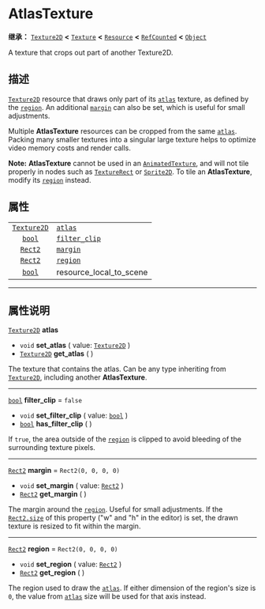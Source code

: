 <!-- ⚠ 请勿编辑本文件 ⚠ -->
<!-- 本文档使用脚本从 WeDot 引擎源码仓库生成。 -->
<!-- 生成脚本：https://github.com/WeDot-Engine/WeDot/tree/master/doc/tools/make_md.py； -->
<!-- 原文件：https://github.com/WeDot-Engine/WeDot/tree/master/doc/classes/AtlasTexture.xml。 -->

<div id="_class_atlastexture"></div>

# AtlasTexture

**继承：** [`Texture2D`](class_texture2d.md) **<** [`Texture`](class_texture.md) **<** [`Resource`](class_resource.md) **<** [`RefCounted`](class_refcounted.md) **<** [`Object`](class_object.md)

A texture that crops out part of another Texture2D.

## 描述

[`Texture2D`](class_texture2d.md) resource that draws only part of its [`atlas`](class_atlastexture.md#class_atlastexture_property_atlas) texture, as defined by the [`region`](class_atlastexture.md#class_atlastexture_property_region). An additional [`margin`](class_atlastexture.md#class_atlastexture_property_margin) can also be set, which is useful for small adjustments.

Multiple **AtlasTexture** resources can be cropped from the same [`atlas`](class_atlastexture.md#class_atlastexture_property_atlas). Packing many smaller textures into a singular large texture helps to optimize video memory costs and render calls.

 **Note:** **AtlasTexture** cannot be used in an [`AnimatedTexture`](class_animatedtexture.md), and will not tile properly in nodes such as [`TextureRect`](class_texturerect.md) or [`Sprite2D`](class_sprite2d.md). To tile an **AtlasTexture**, modify its [`region`](class_atlastexture.md#class_atlastexture_property_region) instead.

## 属性

|||
|:-:|:--|
| [`Texture2D`](class_texture2d.md) | [`atlas`](class_atlastexture.md#class_atlastexture_property_atlas)             |                                                                                                       |
| [`bool`](class_bool.md)           | [`filter_clip`](class_atlastexture.md#class_atlastexture_property_filter_clip) | ``false``                                                                                             |
| [`Rect2`](class_rect2.md)         | [`margin`](class_atlastexture.md#class_atlastexture_property_margin)           | ``Rect2(0, 0, 0, 0)``                                                                                 |
| [`Rect2`](class_rect2.md)         | [`region`](class_atlastexture.md#class_atlastexture_property_region)           | ``Rect2(0, 0, 0, 0)``                                                                                 |
| [`bool`](class_bool.md)           | resource_local_to_scene                                                        | ``false`` (overrides [`Resource`](class_resource.md#class_resource_property_resource_local_to_scene)) |

<!-- rst-class:: classref-section-separator -->

---

## 属性说明

<div id="_class_atlastexture_property_atlas"></div>

[`Texture2D`](class_texture2d.md) **atlas** <div id="class_atlastexture_property_atlas"></div>

- `void` **set_atlas** ( value: [`Texture2D`](class_texture2d.md) )
- [`Texture2D`](class_texture2d.md) **get_atlas** ( )

The texture that contains the atlas. Can be any type inheriting from [`Texture2D`](class_texture2d.md), including another **AtlasTexture**.

<!-- rst-class:: classref-item-separator -->

---

<div id="_class_atlastexture_property_filter_clip"></div>

[`bool`](class_bool.md) **filter_clip** = ``false`` <div id="class_atlastexture_property_filter_clip"></div>

- `void` **set_filter_clip** ( value: [`bool`](class_bool.md) )
- [`bool`](class_bool.md) **has_filter_clip** ( )

If `true`, the area outside of the [`region`](class_atlastexture.md#class_atlastexture_property_region) is clipped to avoid bleeding of the surrounding texture pixels.

<!-- rst-class:: classref-item-separator -->

---

<div id="_class_atlastexture_property_margin"></div>

[`Rect2`](class_rect2.md) **margin** = ``Rect2(0, 0, 0, 0)`` <div id="class_atlastexture_property_margin"></div>

- `void` **set_margin** ( value: [`Rect2`](class_rect2.md) )
- [`Rect2`](class_rect2.md) **get_margin** ( )

The margin around the [`region`](class_atlastexture.md#class_atlastexture_property_region). Useful for small adjustments. If the [`Rect2.size`](class_rect2.md#class_rect2_property_size) of this property ("w" and "h" in the editor) is set, the drawn texture is resized to fit within the margin.

<!-- rst-class:: classref-item-separator -->

---

<div id="_class_atlastexture_property_region"></div>

[`Rect2`](class_rect2.md) **region** = ``Rect2(0, 0, 0, 0)`` <div id="class_atlastexture_property_region"></div>

- `void` **set_region** ( value: [`Rect2`](class_rect2.md) )
- [`Rect2`](class_rect2.md) **get_region** ( )

The region used to draw the [`atlas`](class_atlastexture.md#class_atlastexture_property_atlas). If either dimension of the region's size is `0`, the value from [`atlas`](class_atlastexture.md#class_atlastexture_property_atlas) size will be used for that axis instead.

[^virtual]: 本方法通常需要用户覆盖才能生效。
[^const]: 本方法无副作用，不会修改该实例的任何成员变量。
[^vararg]: 本方法除了能接受在此处描述的参数外，还能够继续接受任意数量的参数。
[^constructor]: 本方法用于构造某个类型。
[^static]: 调用本方法无需实例，可直接使用类名进行调用。
[^operator]: 本方法描述的是使用本类型作为左操作数的有效运算符。
[^bitfield]: 这个值是由下列位标志构成位掩码的整数。
[^void]: 无返回值。
